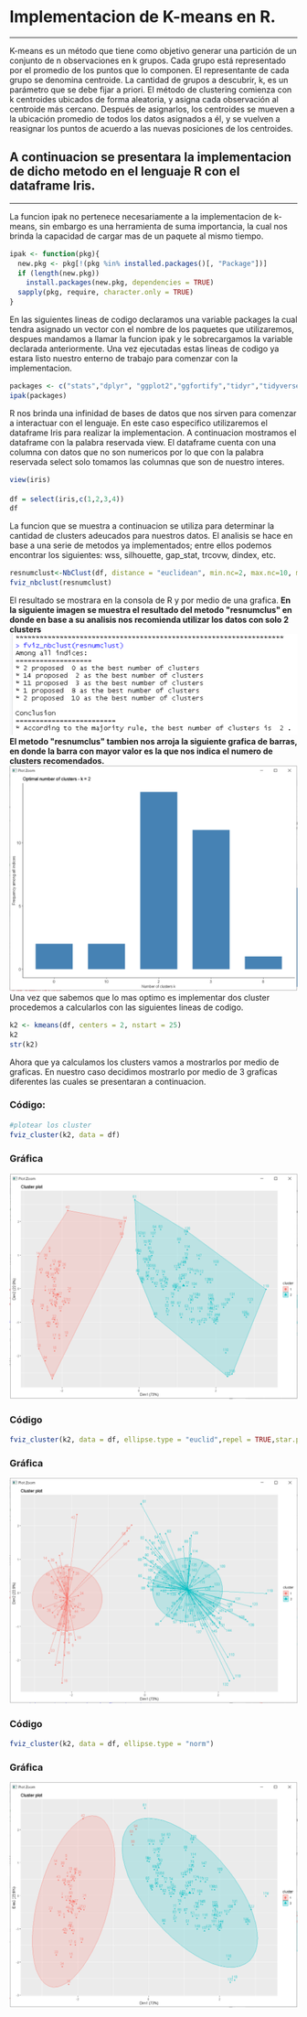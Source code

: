 # Implementacion de K-means en R.
***
K-means es un método que tiene como objetivo generar una partición de un conjunto de n observaciones en k grupos. Cada grupo está representado por el promedio de los puntos que lo componen. El representante de cada grupo se denomina centroide. La cantidad de grupos a descubrir, k, es un parámetro que se debe fijar a priori. El método de clustering comienza con k centroides ubicados de forma aleatoria, y asigna cada observación al centroide más cercano. Después de asignarlos, los centroides se mueven a la ubicación promedio de todos los datos asignados a él, y se vuelven a reasignar los puntos de acuerdo a las nuevas posiciones de los centroides.

## A continuacion se presentara la implementacion de dicho metodo en el lenguaje R con el dataframe Iris.
***
La funcion ipak no pertenece necesariamente a la implementacion de k-means, sin embargo es una herramienta de suma importancia, la cual nos brinda la capacidad de cargar mas de un paquete al mismo tiempo.
```r
ipak <- function(pkg){
  new.pkg <- pkg[!(pkg %in% installed.packages()[, "Package"])]
  if (length(new.pkg)) 
    install.packages(new.pkg, dependencies = TRUE)
  sapply(pkg, require, character.only = TRUE)
}
```
En las siguientes lineas de codigo declaramos una variable packages la cual tendra asignado un vector con el nombre de los paquetes que utilizaremos, despues mandamos a llamar la funcion ipak y le sobrecargamos la variable declarada anteriormente. Una vez ejecutadas estas lineas de codigo ya estara listo nuestro enterno de trabajo para comenzar con la implementacion.
```r
packages <- c("stats","dplyr", "ggplot2","ggfortify","tidyr","tidyverse","cluster","factoextra","NbClust","tidyr")
ipak(packages)
```
R nos brinda una infinidad de bases de datos que nos sirven para comenzar a interactuar con el lenguaje. En este caso especifico utilizaremos el dataframe Iris para realizar la implementacion. A continuacion mostramos el dataframe con la palabra reservada view. El dataframe cuenta con una columna con datos que no son numericos por lo que con la palabra reservada select solo tomamos las columnas que son de nuestro interes.
```r
view(iris)

df = select(iris,c(1,2,3,4))
df
```
La funcion que se muestra a continuacion se utiliza para determinar la cantidad de clusters adeucados para nuestros datos. El analisis se hace en base a una serie de metodos ya implementados; entre ellos podemos encontrar los siguientes: wss, silhouette, gap_stat, trcovw, dindex, etc.
```r
resnumclust<-NbClust(df, distance = "euclidean", min.nc=2, max.nc=10, method = "kmeans", index = "alllong")
fviz_nbclust(resnumclust)
```
El resultado se mostrara en la consola de R y por medio de una grafica.
**En la siguiente imagen se muestra el resultado del metodo "resnumclus" en donde en base a su analisis nos recomienda utilizar los datos con solo 2 clusters**
![](Images/1.png)
**El metodo "resnumclus" tambien nos arroja la siguiente grafica de barras, en donde la barra con mayor valor es la que nos indica el numero de clusters recomendados.**
![](Images/2.png)
Una vez que sabemos que lo mas optimo es implementar dos cluster procedemos a calcularlos con las siguientes lineas de codigo.
```r
k2 <- kmeans(df, centers = 2, nstart = 25)
k2
str(k2)
```
Ahora que ya calculamos los clusters vamos a mostrarlos por medio de graficas. En nuestro caso decidimos mostrarlo por medio de 3 graficas diferentes las cuales se presentaran a continuacion.

### Código:
```r
#plotear los cluster
fviz_cluster(k2, data = df)
```
### Gráfica
![](Images/3.png)
### Código
```r
fviz_cluster(k2, data = df, ellipse.type = "euclid",repel = TRUE,star.plot = TRUE) #ellipse.type= "t", "norm", "euclid"
```
### Gráfica
![](Images/4.png)
### Código
```r
fviz_cluster(k2, data = df, ellipse.type = "norm")
```
### Gráfica
![](Images/5.png)